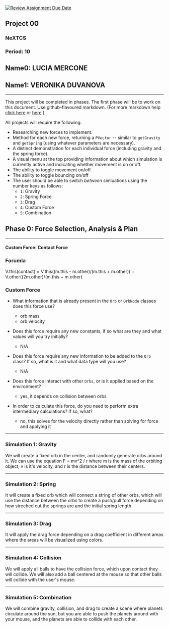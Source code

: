 [![Review Assignment Due Date](https://classroom.github.com/assets/deadline-readme-button-22041afd0340ce965d47ae6ef1cefeee28c7c493a6346c4f15d667ab976d596c.svg)](https://classroom.github.com/a/gbHItYk9)
## Project 00
### NeXTCS
### Period: 10
## Name0: LUCIA MERCONE
## Name1: VERONIKA DUVANOVA
---

This project will be completed in phases. The first phase will be to work on this document. Use github-flavoured markdown. (For more markdown help [click here](https://github.com/adam-p/markdown-here/wiki/Markdown-Cheatsheet) or [here](https://docs.github.com/en/get-started/writing-on-github/getting-started-with-writing-and-formatting-on-github/basic-writing-and-formatting-syntax) )

All projects will require the following:
- Researching new forces to implement.
- Method for each new force, returning a `PVector`  -- similar to `getGravity` and `getSpring` (using whatever parameters are necessary).
- A distinct demonstration for each individual force (including gravity and the spring force).
- A visual menu at the top providing information about which simulation is currently active and indicating whether movement is on or off.
- The ability to toggle movement on/off
- The ability to toggle bouncing on/off
- The user should be able to switch _between_ simluations using the number keys as follows:
  - `1`: Gravity
  - `2`: Spring Force
  - `3`: Drag
  - `4`: Custom Force
  - `5`: Combination


## Phase 0: Force Selection, Analysis & Plan
---------- 

#### Custom Force: Contact Force

### Forumla
V.this(contact) = V.this((m.this - m.other)/(m.this + m.other)) + V.other((2m.other)/(m.this + m.other)

### Custom Force
- What information that is already present in the `Orb` or `OrbNode` classes does this force use?
  - orb mass
  - orb velocity

- Does this force require any new constants, if so what are they and what values will you try initially?
  - N/A

- Does this force require any new information to be added to the `Orb` class? If so, what is it and what data type will you use?
  - N/A

- Does this force interact with other `Orbs`, or is it applied based on the environment?
  - yes, it depends on collision between orbs

- In order to calculate this force, do you need to perform extra intermediary calculations? If so, what?
  - no, this solves for the velocity directly rather than solving for force and applying it

--- 

### Simulation 1: Gravity
We will create a fixed orb in the center, and randomly generate orbs around it. We can use the equation F = mv^2 / r where m is the mass of the orbiting object, v is it's velocity, and r is the distance between their centers.

--- 

### Simulation 2: Spring
It will create a fixed orb which will connect a string of other orbs, which will use the distance between the orbs to create a push/pull force depending on how streched out the springs are and the initial spring length.

--- 

### Simulation 3: Drag
It will apply the drag force depending on a drag coefficient in different areas where the areas will be visualized using colors.

--- 

### Simulation 4: Collision
We will apply all balls to have the collision force, which upon contact they will collide. We will also add a ball centered at the mouse so that other balls will collide with the user's mouse.

--- 

### Simulation 5: Combination
We will combine gravity, collision, and drag to create a scene where planets circulate around the sun, but you are able to push the planets around with your mouse, and the planets are able to collide with each other.
